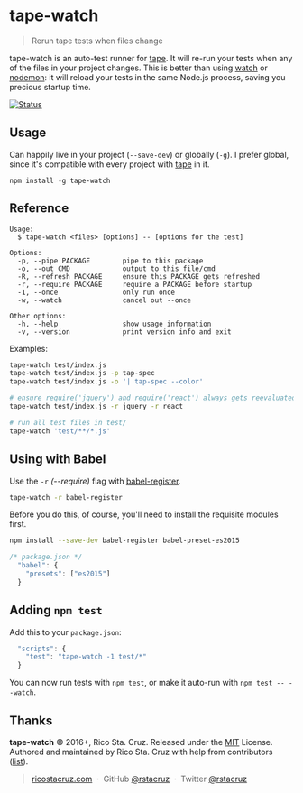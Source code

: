# tape-watch

> Rerun tape tests when files change

tape-watch is an auto-test runner for [tape]. It will re-run your tests when any of the files in your project changes. This is better than using [watch][] or [nodemon][]: it will reload your tests in the same Node.js process, saving you precious startup time.

[![Status](https://travis-ci.org/rstacruz/tape-watch.svg?branch=master)](https://travis-ci.org/rstacruz/tape-watch "See test builds")

[nodemon]: https://www.npmjs.com/package/nodemon
[watch]: https://www.npmjs.com/package/watch

## Usage

Can happily live in your project (`--save-dev`) or globally (`-g`). I prefer global, since it's compatible with every project with [tape][] in it.

```
npm install -g tape-watch
```

[tape]: https://github.com/substack/tape

## Reference

```
Usage:
  $ tape-watch <files> [options] -- [options for the test]

Options:
  -p, --pipe PACKAGE        pipe to this package
  -o, --out CMD             output to this file/cmd
  -R, --refresh PACKAGE     ensure this PACKAGE gets refreshed
  -r, --require PACKAGE     require a PACKAGE before startup
  -1, --once                only run once
  -w, --watch               cancel out --once

Other options:
  -h, --help                show usage information
  -v, --version             print version info and exit
```
Examples:

```sh
tape-watch test/index.js
tape-watch test/index.js -p tap-spec
tape-watch test/index.js -o '| tap-spec --color'

# ensure require('jquery') and require('react') always gets reevaluated
tape-watch test/index.js -r jquery -r react

# run all test files in test/
tape-watch 'test/**/*.js'
```

## Using with Babel

Use the `-r` *(--require)* flag with [babel-register](https://www.npmjs.com/package/babel-register).

```sh
tape-watch -r babel-register
```

Before you do this, of course, you'll need to install the requisite modules first.

```sh
npm install --save-dev babel-register babel-preset-es2015
```

```js
/* package.json */
  "babel": {
    "presets": ["es2015"]
  }
```

## Adding `npm test`

Add this to your `package.json`:

```js
  "scripts": {
    "test": "tape-watch -1 test/*"
  }
```

You can now run tests with `npm test`, or make it auto-run with `npm test -- --watch`.

## Thanks

**tape-watch** © 2016+, Rico Sta. Cruz. Released under the [MIT] License.<br>
Authored and maintained by Rico Sta. Cruz with help from contributors ([list][contributors]).

> [ricostacruz.com](http://ricostacruz.com) &nbsp;&middot;&nbsp;
> GitHub [@rstacruz](https://github.com/rstacruz) &nbsp;&middot;&nbsp;
> Twitter [@rstacruz](https://twitter.com/rstacruz)

[MIT]: http://mit-license.org/
[contributors]: http://github.com/rstacruz/tape-watch/contributors
